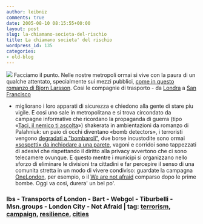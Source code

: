```yaml
---
author: leibniz
comments: true
date: 2005-08-10 08:15:55+00:00
layout: post
slug: la-chiamano-societa-del-rischio
title: La chiamano societa' del rischio
wordpress_id: 135
categories:
- old-blog
---
```


![](http://www.london.gov.uk/onelondon/images/7-million-black-150.gif)
Facciamo il punto. Nelle nostre metropoli ormai si vive con la paura di
un qualche attentato, specialmente sui mezzi pubblici, [come in questo romanzo di Bjorn Larsson](http://www.internetbookshop.it/ser/serdsp.asp?shop=1&c=AAA9TYKKTG9AA). Cosi le compagnie di trasporto - da [Londra](http://www.tfl.gov.uk/tfl/press-centre/press-releases/press-releases-content.asp?prID=470) a [San Francisco](http://www.bart.gov/news/press/news20050809.asp)
- migliorano i loro apparati di sicurezza e chiedono alla gente di
stare piu vigile. E cosi uno sale in metropolitana e si trova
circondato da campagne informative che ricordano la propaganda di
guerra (tipo «[Taci, il nemico ti ascolta](http://www.triburibelli.org/sito/images/library/taci_il_nemico_ascolta.jpg)») shakerata in ambientazioni da romanzo di Palahniuk: un paio di occhi diventano «bomb detectors», i terroristi vengono [degradati a "bombaroli"](http://www.webgol.it/archives/000795.html), due borse incustodite sono ormai [«sospetti» da inchiodare a una parete](http://groups.msn.com/_Secure/0VAAZA1sblcZr0I4tfqOWm%219zGvzNVcOTsj8vZT764JZmbKl7sgB589zp7R2z703smBRNk%21ltc19SqwXAgA83Wunh50LXbE63Dhjxu0693ek1OMHe94lXbeixCjFScyAp/unattended_bag_poster.jpg?dc=4675530685244505304),
vagoni e corridoi sono tappezzati di adesivi che rispettando il diritto
alla privacy avvertono che ci sono telecamere ovunque. E questo mentre
i municipi si organizzano nello sforzo di eliminare le divisioni tra
cittadini e far percepire il senso di una comunita stretta in un modo
di vivere condiviso: guardate la campagna [OneLondon](http://www.london.gov.uk/onelondon/web-graphics.jsp), per esempio, o il [We are not afraid](http://www.werenotafraid.com/) comparso dopo le prime bombe. Oggi va cosi, durera' un bel po'.  



### Ibs - Transports of London - Bart - Webgol - Tiburbelli - Msn.groups - London City - Not Afraid | tag: [terrorism](http://www.technorati.com/tags/terrorism), [campaign](http://www.technorati.com/tags/campaign), [resilience](http://www.technorati.com/tags/resilience), [cities](http://www.technorati.com/tags/cities)
